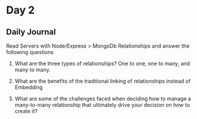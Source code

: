 # Day 2

## Daily Journal
Read Servers with Node/Express > MongoDb Relationships and answer the following questions
1. What are the three types of relationships?
One to one, one to many, and many to many.
2. What are the benefits of the traditional linking of relationships instead of Embedding

3. What are some of the challenges faced when deciding how to manage a many-to-many relationship that ultimately drive your decision on how to create it?